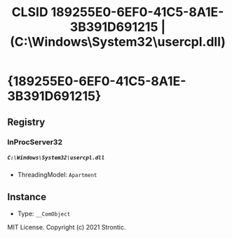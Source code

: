 ﻿---
title: "CLSID 189255E0-6EF0-41C5-8A1E-3B391D691215 | (C:\\Windows\\System32\\usercpl.dll)"
excerpt: What is COM-Object CLSID 189255E0-6EF0-41C5-8A1E-3B391D691215?
---

# {189255E0-6EF0-41C5-8A1E-3B391D691215}


## Registry


### InProcServer32

##### `C:\Windows\System32\usercpl.dll`
* ThreadingModel: `Apartment`

## Instance

* Type: `__ComObject`

MIT License. Copyright (c) 2021 Strontic.



